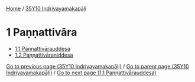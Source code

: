
[Home](/) / [35Y10 Indriyayamakapāḷi](/tipitaka/35Y10.md)

# 1 Paṇṇattivāra

* [1.1 Paṇṇattivārauddesa](/tipitaka/35Y10/1/1.1.md)
* [1.2 Paṇṇattivāraniddesa](/tipitaka/35Y10/1/1.2.md)

[Go to previous page (35Y10 Indriyayamakapāḷi)](/tipitaka/35Y10/0.md) / [Go to parent page (35Y10 Indriyayamakapāḷi)](/tipitaka/35Y10/0.md) / [Go to next page (1.1 Paṇṇattivārauddesa)](/tipitaka/35Y10/1/1.1.md)


